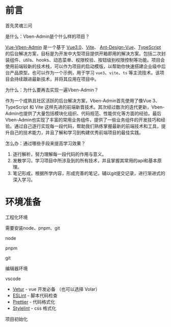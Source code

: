 # 前言

首先灵魂三问

是什么：Vben-Admin是个什么样的项目？

[Vue-Vben-Admin](https://github.com/vbenjs/vue-vben-admin) 是一个基于 [Vue3.0](https://github.com/vuejs/core)、[Vite](https://github.com/vitejs/vite)、 [Ant-Design-Vue](https://2x.antdv.com/docs/vue/introduce-cn/)、[TypeScript](https://www.typescriptlang.org/) 的后台解决方案，目标是为开发中大型项目提供开箱即用的解决方案。包括二次封装组件、utils、hooks、动态菜单、权限校验、按钮级别权限控制等功能。项目会使用前端较新的技术栈，可以作为项目的启动模版，以帮助你快速搭建企业级中后台产品原型。也可以作为一个示例，用于学习 `vue3`、`vite`、`ts` 等主流技术。该项目会持续跟进最新技术，并将其应用在项目中。

为什么：为什么要再去实现一遍Vben-Admin？

作为一个成熟且社区活跃的后台解决方案，Vben-Admin首先使用了像Vue 3、TypeScript 和 Vite 这样先进的前端新晋技术。其次经过数次的迭代更新，Vben-Admin也提供了大量包括模块化组织、代码规范、性能优化等方面的经验。最后Vben-Admin也实现了丰富的常用业务组件，提供了一些业务组件的开发技巧和经验。通过自己逐行实现每一段代码，帮助我们熟练掌握最新的前端技术和工具，提升自己的技术能力，并且了解和学习到构建优秀前端项目的最佳实践。

怎么办：通过哪些手段来提高学习效果？

1. 逐行解析，努力理解每一段代码的作用与意义。
2. 发散学习，学习项目中所涉及到的所有技术，并且掌握其常用的api和基本原理。
3. 笔记形成，根据所学内容，形成完善的笔记，辅以git提交记录，进行渐进式的深入学习。



# 环境准备

工程化环境

需要安装node、pnpm、git

node



pnpm

git



编辑器环境

vscode

- [Vetur](https://marketplace.visualstudio.com/items?itemName=octref.vetur) - vue 开发必备 （也可以选择 Volar）
- [ESLint](https://marketplace.visualstudio.com/items?itemName=dbaeumer.vscode-eslint) - 脚本代码检查
- [Prettier](https://marketplace.visualstudio.com/items?itemName=esbenp.prettier-vscode) - 代码格式化
- [Stylelint](https://marketplace.visualstudio.com/items?itemName=stylelint.vscode-stylelint) - css 格式化



项目初始化